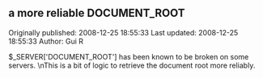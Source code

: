 ## a more reliable DOCUMENT_ROOT 
Originally published: 2008-12-25 18:55:33 
Last updated: 2008-12-25 18:55:33 
Author: Gui R 
 
$_SERVER['DOCUMENT_ROOT'] has been known to be broken on some servers.\nThis is a bit of logic to retrieve the document root more reliably.